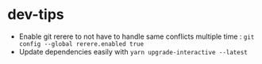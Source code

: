 # dev-tips

- Enable git rerere to not have to handle same conflicts multiple time : `git config --global rerere.enabled true`
- Update dependencies easily with `yarn upgrade-interactive --latest`
